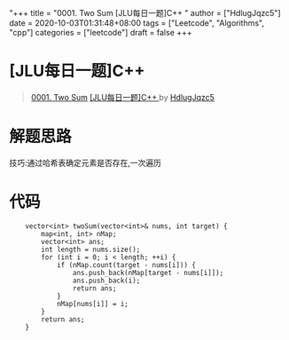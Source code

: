 "+++
title = "0001. Two Sum [JLU每日一题]C++  "
author = ["HdlugJqzc5"]
date = 2020-10-03T01:31:48+08:00
tags = ["Leetcode", "Algorithms", "cpp"]
categories = ["leetcode"]
draft = false
+++

# [JLU每日一题]C++ 

> [0001. Two Sum](https://leetcode-cn.com/problems/two-sum/)
> [[JLU每日一题]C++ ](https://leetcode-cn.com/problems/two-sum/solution/jlumei-ri-yi-ti-c-by-hdlugjqzc5/) by [HdlugJqzc5](https://leetcode-cn.com/u/HdlugJqzc5/)

# 解题思路
技巧:通过哈希表确定元素是否存在,一次遍历
# 代码
```
    vector<int> twoSum(vector<int>& nums, int target) {
        map<int, int> nMap;
        vector<int> ans;
        int length = nums.size();
        for (int i = 0; i < length; ++i) {
            if (nMap.count(target - nums[i])) {
                ans.push_back(nMap[target - nums[i]]);
                ans.push_back(i);
                return ans;
            }
            nMap[nums[i]] = i;
        }
        return ans;
    }
```
